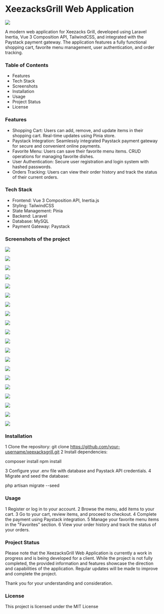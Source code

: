 # XeezacksGrill Web Application

![](public/images/logos/footer-logo.jpg)

A modern web application for Xeezacks Grill, developed using Laravel Inertia, Vue 3 Composition API, TailwindCSS, and integrated with the Paystack payment gateway. The application features a fully functional shopping cart, favorite menu management, user authentication, and order tracking.

### Table of Contents

- Features
- Tech Stack
- Screenshots
- Installation
- Usage
- Project Status
- License

### Features

- Shopping Cart: Users can add, remove, and update items in their shopping cart. Real-time updates using Pinia store.
- Paystack Integration: Seamlessly integrated Paystack payment gateway for secure and convenient online payments.
- Favorite Menu: Users can save their favorite menu items. CRUD operations for managing favorite dishes.
- User Authentication: Secure user registration and login system with hashed passwords.
- Orders Tracking: Users can view their order history and track the status of their current orders.

### Tech Stack

- Frontend: Vue 3 Composition API, Inertia.js
- Styling: TailwindCSS
- State Management: Pinia
- Backend: Laravel
- Database: MySQL
- Payment Gateway: Paystack

### Screenshots of the project

![](public/images/screenshots/1.png)

![](public/images/screenshots/2.png)

![](public/images/screenshots/3.png)

![](public/images/screenshots/4.png)

![](public/images/screenshots/5.png)

![](public/images/screenshots/6.png)

![](public/images/screenshots/7.png)

![](public/images/screenshots/8.png)

![](public/images/screenshots/9.png)

![](public/images/screenshots/10.png)

![](public/images/screenshots/11.png)

![](public/images/screenshots/12.png)

![](public/images/screenshots/13.png)

![](public/images/screenshots/14.png)

![](public/images/screenshots/15.png)

![](public/images/screenshots/16.png)

![](public/images/screenshots/17.png)

![](public/images/screenshots/18.png)

![](public/images/screenshots/19.png)

![](public/images/screenshots/20.png)

### Installation

1 Clone the repository: git clone https://github.com/your-username/xeexacksgrill.git
2 Install dependencies:

composer install
npm install

3 Configure your .env file with database and Paystack API credentials.
4 Migrate and seed the database:

php artisan migrate --seed

### Usage

1 Register or log in to your account.
2 Browse the menu, add items to your cart.
3 Go to your cart, review items, and proceed to checkout.
4 Complete the payment using Paystack integration.
5 Manage your favorite menu items in the "Favorites" section.
6 View your order history and track the status of your orders.

### Project Status
Please note that the XeezacksGrill Web Application is currently a work in progress and is being developed for a client. While the project is not fully completed, the provided information and features showcase the direction and capabilities of the application. Regular updates will be made to improve and complete the project.

Thank you for your understanding and consideration.

### License
This project is licensed under the MIT License